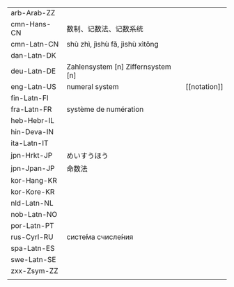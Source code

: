 | | | |
|-|-|-|
| arb-Arab-ZZ |  |  |
| cmn-Hans-CN | 数制、记数法、记数系统 |  |
| cmn-Latn-CN | shù zhì, jìshù fǎ, jìshù xìtǒng |  |
| dan-Latn-DK |  |  |
| deu-Latn-DE | Zahlensystem [n] Ziffernsystem [n] |  |
| eng-Latn-US | numeral system | [[notation]] |
| fin-Latn-FI |  |  |
| fra-Latn-FR | système de numération |  |
| heb-Hebr-IL |  |  |
| hin-Deva-IN |  |  |
| ita-Latn-IT |  |  |
| jpn-Hrkt-JP | めいすうほう |  |
| jpn-Jpan-JP | 命数法 |  |
| kor-Hang-KR |  |  |
| kor-Kore-KR |  |  |
| nld-Latn-NL |  |  |
| nob-Latn-NO |  |  |
| por-Latn-PT |  |  |
| rus-Cyrl-RU | систе́ма счисле́ния |  |
| spa-Latn-ES |  |  |
| swe-Latn-SE |  |  |
| zxx-Zsym-ZZ |  |  |
|  |  |  |
